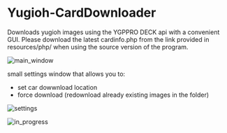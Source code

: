 # Yugioh-CardDownloader
Downloads yugioh images using the YGPPRO DECK api with a convenient GUI.
Please download the latest cardinfo.php from the link provided in resources/php/ when using the source version of the program.

![main_window](https://github.com/MathiasLArt/Yugioh-CardDownloader/assets/59111832/7dcdab7c-0ce7-4bb2-8d7a-8962f334367e)

small settings window that allows you to:
  - set car dowwnload location
  - force download (redownload already existing images in the folder)

![settings](https://github.com/MathiasLArt/Yugioh-CardDownloader/assets/59111832/8a4dbce0-6776-4114-8564-a43d7eb37898)

![in_progress](https://github.com/MathiasLArt/Yugioh-CardDownloader/assets/59111832/cb01888c-dcdb-4489-afcd-59ffc4a41651)
